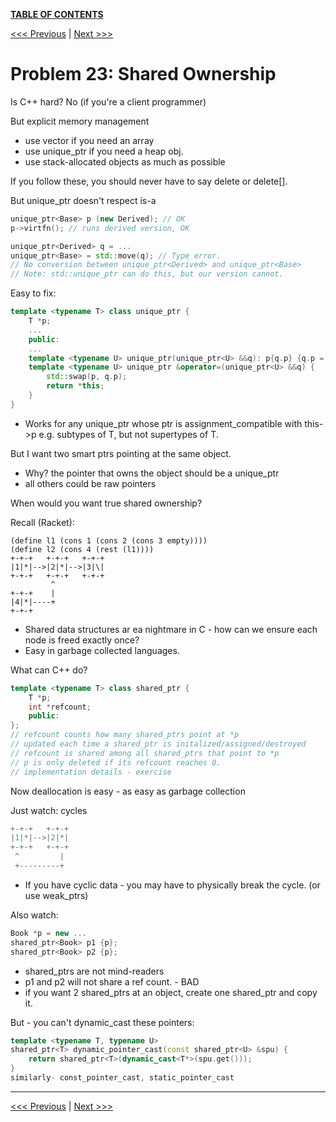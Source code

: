 [**TABLE OF CONTENTS**](toc.md)

[<<< Previous](22a.md)   \|   [Next >>>](24.md)

# Problem 23: Shared Ownership
Is C++ hard? No (if you're a client programmer)

But explicit memory management
- use vector if you need an array
- use unique_ptr if you need a heap obj.
- use stack-allocated objects as much as possible

If you follow these, you should never have to say delete or delete[].

But unique_ptr doesn't respect is-a

```c++
unique_ptr<Base> p (new Derived); // OK
p->virtfn(); // runs derived version, OK

unique_ptr<Derived> q = ...
unique_ptr<Base> = std::move(q); // Type error.
// No conversion between unique_ptr<Derived> and unique_ptr<Base>
// Note: std::unique_ptr can do this, but our version cannot.
```

Easy to fix:
```c++
template <typename T> class unique_ptr {
	T *p;
	...
	public:
	...
	template <typename U> unique_ptr(unique_ptr<U> &&q): p{q.p} {q.p = nullptr;}
	template <typename U> unique_ptr &operator=(unique_ptr<U> &&q) {
		std::swap(p, q.p);
		return *this;
	}
}
```
- Works for any unique_ptr whose ptr is assignment_compatible with this->p
e.g. subtypes of T, but not supertypes of T.

But I want two smart ptrs pointing at the same object. 
- Why? the pointer that owns the object should be a unique_ptr
- all others could be raw pointers

When would you want true shared ownership?

Recall (Racket):
```racket
(define l1 (cons 1 (cons 2 (cons 3 empty))))
(define l2 (cons 4 (rest (l1))))
+-+-+   +-+-+   +-+-+
|1|*|-->|2|*|-->|3|\|
+-+-+   +-+-+   +-+-+
         ^
+-+-+    |
|4|*|----+
+-+-+
```
- Shared data structures ar ea nightmare in C - how can we ensure each node is freed exactly once?
- Easy in garbage collected languages.

What can C++ do?
```c++
template <typename T> class shared_ptr {
	T *p;
	int *refcount;
	public:
};
// refcount counts how many shared_ptrs point at *p
// updated each time a shared_ptr is initalized/assigned/destroyed
// refcount is shared among all shared_ptrs that point to *p
// p is only deleted if its refcount reaches 0.
// implementation details - exercise
```

Now deallocation is easy - as easy as garbage collection

Just watch: cycles
```c++
+-+-+   +-+-+
|1|*|-->|2|*|
+-+-+   +-+-+ 
 ^         |
 +---------+
```
- If you have cyclic data - you may have to physically break the cycle. (or use weak_ptrs)

Also watch: 
```c++
Book *p = new ...
shared_ptr<Book> p1 {p};
shared_ptr<Book> p2 {p};
```
- shared_ptrs are not mind-readers
- p1 and p2 will not share a ref count. - BAD
- if you want 2 shared_ptrs at an object, create one shared_ptr and copy it.

But - you can't dynamic_cast these pointers:
```c++
template <typename T, typename U> 
shared_ptr<T> dynamic_pointer_cast(const shared_ptr<U> &spu) {
	return shared_ptr<T>(dynamic_cast<T*>(spu.get()));
}
similarly- const_pointer_cast, static_pointer_cast
```

<hr>

[<<< Previous](22a.md)  \|   [Next >>>](24.md)